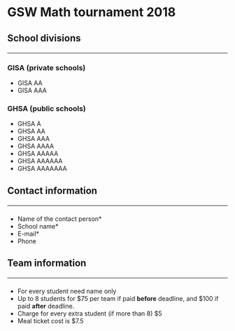 # GSW Math tournament 2018 

## School divisions <hr>
### GISA (private schools)
* GISA AA
* GISA AAA
### GHSA (public schools)
* GHSA A
* GHSA AA
* GHSA AAA
* GHSA AAAA
* GHSA AAAAA
* GHSA AAAAAA
* GHSA AAAAAAA

## Contact information <hr>

* Name of the contact person*
* School name*
* E-mail*
* Phone

## Team information <hr>
* For every student need name only
* Up to 8 students for $75 per team if paid **before** deadline, and $100 if paid **after** deadline. 
* Charge for every extra student (if more than 8) $5  
* Meal ticket cost is $7.5